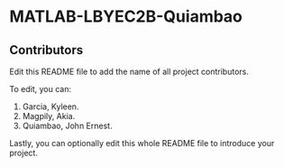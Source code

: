 # MATLAB-LBYEC2B-Quiambao


## Contributors

Edit this README file to add the name of all project contributors.

To edit, you can:
1. Garcia, Kyleen.
2. Magpily, Akia.
3. Quiambao, John Ernest.


Lastly, you can optionally edit this whole README file to introduce your project.
